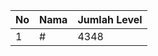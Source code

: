 | No | Nama            | Jumlah Level |
|----|-----------------|--------------|
| 1  | #    |    4348        |
